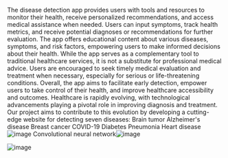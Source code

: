 The disease detection app provides users with tools and resources to monitor their health, receive personalized recommendations, and access medical assistance when needed. Users can input symptoms, track health metrics, and receive potential diagnoses or recommendations for further evaluation. The app offers educational content about various diseases, symptoms, and risk factors, empowering users to make informed decisions about their health. While the app serves as a complementary tool to traditional healthcare services, it is not a substitute for professional medical advice. Users are encouraged to seek timely medical evaluation and treatment when necessary, especially for serious or life-threatening conditions. Overall, the app aims to facilitate early detection, empower users to take control of their health, and improve healthcare accessibility and outcomes.
Healthcare is rapidly evolving, with technological advancements playing a pivotal role in improving diagnosis and treatment. Our project aims to contribute to this evolution by developing a cutting-edge website for detecting seven diseases:
Brain tumor
Alzheimer's disease
Breast cancer
COVID-19 
Diabetes
Pneumonia
Heart disease![image](https://github.com/vivekrajput18/Health-Detector-/assets/74731093/b038a770-8345-4fea-a9ef-5a2bbd84400f)
Convolutional neural network![image](https://github.com/vivekrajput18/Health-Detector-/assets/74731093/81773502-63ca-40bc-b80a-f2d4cac483f9)

![image](https://github.com/vivekrajput18/Health-Detector-/assets/74731093/990a0640-8b94-4215-a05d-aa99db928fc4)
